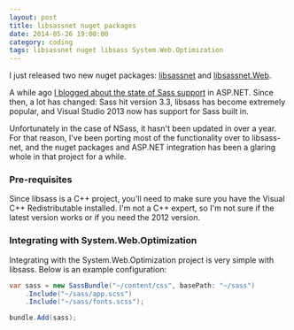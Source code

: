 ```yaml
---
layout: post
title: libsassnet nuget packages
date: 2014-05-26 19:00:00
category: coding
tags: libsassnet nuget libsass System.Web.Optimization
---
```

I just released two new nuget packages: 
[libsassnet](http://www.nuget.org/packages/libsassnet/) and 
[libsassnet.Web](http://www.nuget.org/packages/libsassnet.Web/).

A while ago [I blogged about the state of Sass support](/posts/2013/07/21/ASPNET-MVC-plus-Sass-equals-love.html)
in ASP.NET. Since then, a lot has changed: Sass hit version 3.3, libsass has become extremely popular,
and Visual Studio 2013 now has support for Sass built in.

Unfortunately in the case of NSass, it hasn't been updated in over a year. For that reason, I've
been porting most of the functionality over to libsass-net, and the nuget packages and ASP.NET
integration has been a glaring whole in that project for a while.

### Pre-requisites

Since libsass is a C++ project, you'll need to make sure you have the Visual C++ Redistributable
installed. I'm not a C++ expert, so I'm not sure if the latest version works or if you need
the 2012 version.

### Integrating with System.Web.Optimization

Integrating with the System.Web.Optimization project is very simple with libsass.
Below is an example configuration:

```csharp
var sass = new SassBundle("~/content/css", basePath: "~/sass")
    .Include("~/sass/app.scss")
    .Include("~/sass/fonts.scss");

bundle.Add(sass);
```
